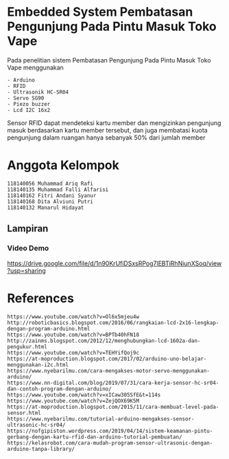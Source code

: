 # Embedded System Pembatasan Pengunjung Pada Pintu Masuk Toko Vape

Pada penelitian sistem Pembatasan Pengunjung Pada Pintu Masuk Toko Vape menggunakan 
```
- Arduino
- RFID
- Ultrasonik HC-SR04
- Servo SG90
- Piezo buzzer
- Lcd I2C 16x2 
```
Sensor RFID dapat mendeteksi kartu member dan mengizinkan pengunjung masuk berdasarkan kartu member tersebut, dan juga membatasi kuota pengunjung dalam ruangan hanya sebanyak 50% dari jumlah member

# Anggota Kelompok
```
118140056 Muhammad Ariq Rafi
118140135 Muhammad Falli Alfarisi
118140162 Fitri Andani Syanur
118140168 Dita Alviuni Putri
118140132 Manarul Hidayat
```

## Lampiran

### Video Demo
https://drive.google.com/file/d/1n90KrUfiDSxsRPog7lEBTiRhNiunXSoq/view?usp=sharing

# References 
```
https://www.youtube.com/watch?v=Ol6x5mjeu4w
http://roboticbasics.blogspot.com/2016/06/rangkaian-lcd-2x16-lengkap-dengan-program-arduino.html
https://www.youtube.com/watch?v=BPTb40hFN18
http://zainms.blogspot.com/2012/12/menghubungkan-lcd-1602a-dan-pengukur.html
https://www.youtube.com/watch?v=TEHYifQoj9c
https://at-moproduction.blogspot.com/2017/02/arduino-uno-belajar-menggunakan-i2c.html
https://www.nyebarilmu.com/cara-mengakses-motor-servo-menggunakan-arduino/
https://www.nn-digital.com/blog/2019/07/31/cara-kerja-sensor-hc-sr04-dan-contoh-program-dengan-arduino/
https://www.youtube.com/watch?v=xICaw305SfE&t=114s
https://www.youtube.com/watch?v=ZejQOX69K5M
https://at-moproduction.blogspot.com/2015/11/cara-membuat-level-pada-sensor.html
https://www.nyebarilmu.com/tutorial-arduino-mengakses-sensor-ultrasonic-hc-sr04/
https://nofgipiston.wordpress.com/2019/04/14/sistem-keamanan-pintu-gerbang-dengan-kartu-rfid-dan-arduino-tutorial-pembuatan/
https://kelasrobot.com/cara-mudah-program-sensor-ultrasonic-dengan-arduino-tanpa-library/
